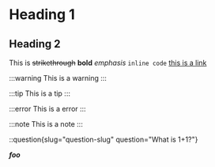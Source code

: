 # Heading 1
## Heading 2
This is ~~strikethrough~~ **bold** *emphasis* `inline code` [this is a link](https://google.com)

:::warning
This is a warning
:::

:::tip
This is a tip
:::

:::error
This is a error
:::

:::note
This is a note
:::

::question{slug="question-slug" question="What is 1+1?"}

***foo***
